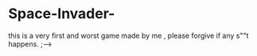 # Space-Invader-
this is a very first and worst game made by me , please forgive if any s""t happens. ;-->
